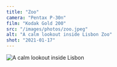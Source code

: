 ```yaml
---
title: "Zoo"
camera: "Pentax P-30n"
film: "Kodak Gold 200"
src: "/images/photos/zoo.jpeg"
alt: "A calm lookout inside Lisbon Zoo"
shot: "2021-01-17"
---
```


<img src="/images/photos/zoo.jpeg" alt="A calm lookout inside Lisbon">
